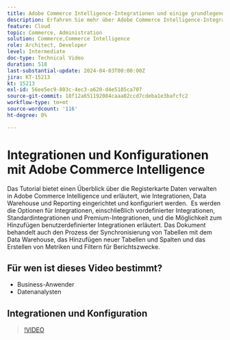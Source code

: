 ```yaml
---
title: Adobe Commerce Intelligence-Integrationen und einige grundlegende Konfigurationen
description: Erfahren Sie mehr über Adobe Commerce Intelligence-Integrationen und einige Konfigurationen, die Sie beim Erstellen von Berichten und Dashboards unterstützen
feature: Cloud
topic: Commerce, Administration
solution: Commerce,Commerce Intelligence
role: Architect, Developer
level: Intermediate
doc-type: Technical Video
duration: 518
last-substantial-update: 2024-04-03T00:00:00Z
jira: KT-15213
kt: 15213
exl-id: 56ee5ec9-803c-4ec3-a620-d4e5185ca707
source-git-commit: 18f12a651192084caaa02ccd7cdeba1e3bafcfc2
workflow-type: tm+mt
source-wordcount: '116'
ht-degree: 0%

---
```


# Integrationen und Konfigurationen mit Adobe Commerce Intelligence

Das Tutorial bietet einen Überblick über die Registerkarte Daten verwalten in Adobe Commerce Intelligence und erläutert, wie Integrationen, Data Warehouse und Reporting eingerichtet und konfiguriert werden. &#x200B;
Es werden die Optionen für Integrationen, einschließlich vordefinierter Integrationen, Standardintegrationen und Premium-Integrationen, und die Möglichkeit zum Hinzufügen benutzerdefinierter Integrationen erläutert.
Das Dokument behandelt auch den Prozess der Synchronisierung von Tabellen mit dem Data Warehouse, das Hinzufügen neuer Tabellen und Spalten und das Erstellen von Metriken und Filtern für Berichtszwecke.

## Für wen ist dieses Video bestimmt?

- Business-Anwender
- Datenanalysten

## Integrationen und Konfiguration

>[!VIDEO](https://video.tv.adobe.com/v/3428101?learn=on)
